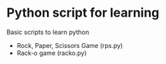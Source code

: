 # Python script for learning
Basic scripts to learn python

* Rock, Paper, Scissors Game (rps.py)
* Rack-o game (racko.py) 

